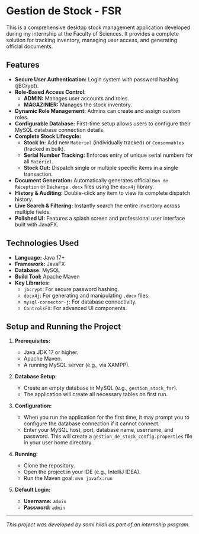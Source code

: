 # Gestion de Stock - FSR

This is a comprehensive desktop stock management application developed during my internship at the Faculty of Sciences. It provides a complete solution for tracking inventory, managing user access, and generating official documents.

## Features

- **Secure User Authentication:** Login system with password hashing (jBCrypt).
- **Role-Based Access Control:**
    - **ADMIN:** Manages user accounts and roles.
    - **MAGAZINIER:** Manages the stock inventory.
- **Dynamic Role Management:** Admins can create and assign custom roles.
- **Configurable Database:** First-time setup allows users to configure their MySQL database connection details.
- **Complete Stock Lifecycle:**
    - **Stock In:** Add new `Matériel` (individually tracked) or `Consommables` (tracked in bulk).
    - **Serial Number Tracking:** Enforces entry of unique serial numbers for all `Matériel`.
    - **Stock Out:** Dispatch single or multiple specific items in a single transaction.
- **Document Generation:** Automatically generates official `Bon de Réception` or `Décharge` `.docx` files using the `docx4j` library.
- **History & Auditing:** Double-click any item to view its complete dispatch history.
- **Live Search & Filtering:** Instantly search the entire inventory across multiple fields.
- **Polished UI:** Features a splash screen and professional user interface built with JavaFX.

## Technologies Used

- **Language:** Java 17+
- **Framework:** JavaFX
- **Database:** MySQL
- **Build Tool:** Apache Maven
- **Key Libraries:**
    - `jbcrypt`: For secure password hashing.
    - `docx4j`: For generating and manipulating `.docx` files.
    - `mysql-connector-j`: For database connectivity.
    - `ControlsFX`: For advanced UI components.

## Setup and Running the Project

1.  **Prerequisites:**
    - Java JDK 17 or higher.
    - Apache Maven.
    - A running MySQL server (e.g., via XAMPP).

2.  **Database Setup:**
    - Create an empty database in MySQL (e.g., `gestion_stock_fsr`).
    - The application will create all necessary tables on first run.

3.  **Configuration:**
    - When you run the application for the first time, it may prompt you to configure the database connection if it cannot connect.
    - Enter your MySQL host, port, database name, username, and password. This will create a `gestion_de_stock_config.properties` file in your user home directory.

4.  **Running:**
    - Clone the repository.
    - Open the project in your IDE (e.g., IntelliJ IDEA).
    - Run the Maven goal: `mvn javafx:run`

5.  **Default Login:**
    - **Username:** `admin`
    - **Password:** `admin`

---
*This project was developed by sami hilali as part of an internship program.*